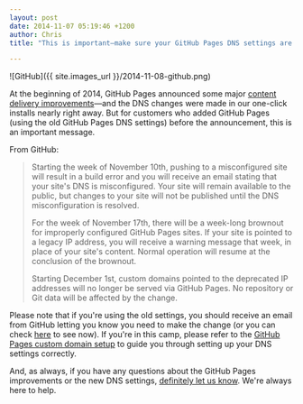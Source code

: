 ```yaml
---
layout: post
date: 2014-11-07 05:19:46 +1200
author: Chris
title: "This is important—make sure your GitHub Pages DNS settings are up-to-date"

---
```


<!-- excerpt -->

![GitHub]({{ site.images_url }}/2014-11-08-github.png)

At the beginning of 2014, GitHub Pages announced some major [content delivery improvements](https://github.com/blog/1715-faster-more-awesome-github-pages)—and the DNS changes were made in our one-click installs nearly right away. But for customers who added GitHub Pages (using the old GitHub Pages DNS settings) before the announcement, this is an important message. 

<!-- /excerpt -->

From GitHub:

>Starting the week of November 10th, pushing to a misconfigured site will result in a build error and you will receive an email stating that your site's DNS is misconfigured. Your site will remain available to the public, but changes to your site will not be published until the DNS misconfiguration is resolved.
>
>For the week of November 17th, there will be a week-long brownout for improperly configured GitHub Pages sites. If your site is pointed to a legacy IP address, you will receive a warning message that week, in place of your site's content. Normal operation will resume at the conclusion of the brownout.
>
>Starting December 1st, custom domains pointed to the deprecated IP addresses will no longer be served via GitHub Pages. No repository or Git data will be affected by the change.

Please note that if you're using the old settings, you should receive an email from GitHub letting you know you need to make the change (or you can check [here](https://github.com/blog/1917-github-pages-legacy-ip-deprecation) to see now). If you're in this camp, please refer to the [GitHub Pages custom domain setup](https://help.github.com/articles/setting-up-a-custom-domain-with-github-pages/) to guide you through setting up your DNS settings correctly.

And, as always, if you have any questions about the GitHub Pages improvements or the new DNS settings, [definitely let us know](https://iwantmyname.com/support).  We're always here to help.

